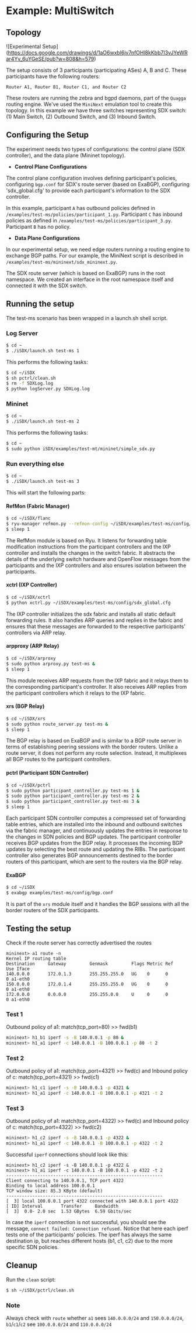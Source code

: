 
# Example: MultiSwitch

## Topology

![Experimental Setup]
(https://docs.google.com/drawings/d/1aO6wxbl6jv7nfOHl8kKbb7I3vJYeWRar4Yv_6uYGeSE/pub?w=808&h=579)

The setup consists of 3 participants (participating ASes) A, B and C. These participants have the following routers:

`Router A1, Router B1, Router C1, and Router C2`

These routers are running the zebra and bgpd daemons, part of the `Quagga` routing engine. We've used the `MiniNext` emulation tool to create this topology. In this example we have three switches representing SDX switch: (1) Main Switch, (2) Outbound Switch, and (3) Inbound Switch. 

## Configuring the Setup

The experiment needs two types of configurations: the control plane (SDX controller), and the data plane (Mininet topology). 

* **Control Plane Configurations**

The control plane configuration involves defining participant's policies, configuring `bgp.conf` for SDX's route server (based on ExaBGP), configuring 'sdx_global.cfg' to provide each participant's information to the SDX controller. 

In this example, participant `A` has outbound policies defined in `/examples/test-ms/policies/participant_1.py`. Participant `C` has inbound policies as defined in `/examples/test-ms/policies/participant_3.py`. Participant `B` has no policy.


* **Data Plane Configurations**

In our experimental setup, we need edge routers running a routing engine to exchange BGP paths. 
For our example, the MiniNext script is described in `/examples/test-ms/mininext/sdx_mininext.py`.

The SDX route server (which is based on ExaBGP) runs in the root namespace. We created an interface in the root namespace itself and connected it with the SDX switch. 

## Running the setup
The test-ms scenario has been wrapped in a launch.sh shell script.

### Log Server
```bash
$ cd ~
$ ./iSDX/launch.sh test-ms 1
```

This performs the following tasks:

```bash
$ cd ~/iSDX
$ sh pctrl/clean.sh
$ rm -f SDXLog.log
$ python logServer.py SDXLog.log
```

### Mininet
```bash
$ cd ~
$ ./iSDX/launch.sh test-ms 2
```

This performs the following tasks:

```bash
$ cd ~
$ sudo python iSDX/examples/test-mt/mininet/simple_sdx.py
```

### Run everything else
```bash
$ cd ~
$ ./iSDX/launch.sh test-ms 3
```

This will start the following parts:

#### RefMon (Fabric Manager)
```bash
$ cd ~/iSDX/flanc
$ ryu-manager refmon.py --refmon-config ~/iSDX/examples/test-ms/config/sdx_global.cfg &
$ sleep 1
```

The RefMon module is based on Ryu. It listens for forwarding table modification instructions from the participant controllers and the IXP controller and installs the changes in the switch fabric. It abstracts the details of the underlying switch hardware and OpenFlow messages from the participants and the IXP controllers and also ensures isolation between the participants.

#### xctrl (IXP Controller)
```bash
$ cd ~/iSDX/xctrl
$ python xctrl.py ~/iSDX/examples/test-ms/config/sdx_global.cfg
```

The IXP controller initializes the sdx fabric and installs all static default forwarding rules. It also handles ARP queries and replies in the fabric and ensures that these messages are forwarded to the respective participants’ controllers via ARP relay.

#### arpproxy (ARP Relay)
```bash
$ cd ~/iSDX/arproxy
$ sudo python arproxy.py test-ms &
$ sleep 1
```

This module receives ARP requests from the IXP fabric and it relays them to the corresponding participant's controller. It also receives ARP replies from the participant controllers which it relays to the IXP fabric. 

#### xrs (BGP Relay)
```bash
$ cd ~/iSDX/xrs
$ sudo python route_server.py test-ms &
$ sleep 1
```

The BGP relay is based on ExaBGP and is similar to a BGP route server in terms of establishing peering sessions with the border routers. Unlike a route server, it does not perform any route selection. Instead, it multiplexes all BGP routes to the participant controllers.

#### pctrl (Participant SDN Controller)
```bash
$ cd ~/iSDX/pctrl
$ sudo python participant_controller.py test-ms 1 &
$ sudo python participant_controller.py test-ms 2 &
$ sudo python participant_controller.py test-ms 3 &
$ sleep 1
```

Each participant SDN controller computes a compressed set of forwarding table entries, which are installed into the inbound and outbound switches via the fabric manager, and continuously updates the entries in response to the changes in SDN policies and BGP updates. The participant controller receives BGP updates from the BGP relay. It processes the incoming BGP updates by selecting the best route and updating the RIBs. The participant controller also generates BGP announcements destined to the border routers of this participant, which are sent to the routers via the BGP relay.

#### ExaBGP
```bash
$ cd ~/iSDX
$ exabgp examples/test-ms/config/bgp.conf
```

It is part of the `xrs` module itself and it handles the BGP sessions with all the border routers of the SDX participants.

## Testing the setup

Check if the route server has correctly advertised the routes  

    mininext> a1 route -n  
    Kernel IP routing table  
    Destination     Gateway         Genmask         Flags Metric Ref    Use Iface  
    140.0.0.0       172.0.1.3       255.255.255.0   UG    0      0        0 a1-eth0  
    150.0.0.0       172.0.1.4       255.255.255.0   UG    0      0        0 a1-eth0  
    172.0.0.0       0.0.0.0         255.255.0.0     U     0      0        0 a1-eth0  

### Test 1

Outbound policy of a1: match(tcp_port=80) >> fwd(b1)

```bash
mininext> h1_b1 iperf -s -B 140.0.0.1 -p 80 &  
mininext> h1_a1 iperf -c 140.0.0.1 -B 100.0.0.1 -p 80 -t 2
```

### Test 2

Outbound policy of a1: match(tcp_port=4321) >> fwd(c)
and Inbound policy of c: match(tcp_port=4321) >> fwd(c1)

```bash
mininext> h1_c1 iperf -s -B 140.0.0.1 -p 4321 &
mininext> h1_a1 iperf -c 140.0.0.1 -B 100.0.0.1 -p 4321 -t 2  
```

### Test 3 

Outbound policy of a1: match(tcp_port=4322) >> fwd(c)
and Inbound policy of c: match(tcp_port=4322) >> fwd(c2)

```bash
mininext> h1_c2 iperf -s -B 140.0.0.1 -p 4322 &  
mininext> h1_a1 iperf -c 140.0.0.1 -B 100.0.0.1 -p 4322 -t 2  
```

Successful `iperf` connections should look like this:  

    mininext> h1_c2 iperf -s -B 140.0.0.1 -p 4322 &  
    mininext> h1_a1 iperf -c 140.0.0.1 -B 100.0.0.1 -p 4322 -t 2  
    ------------------------------------------------------------  
    Client connecting to 140.0.0.1, TCP port 4322  
    Binding to local address 100.0.0.1  
    TCP window size: 85.3 KByte (default)  
    ------------------------------------------------------------  
    [  3] local 100.0.0.1 port 4322 connected with 140.0.0.1 port 4322  
    [ ID] Interval       Transfer     Bandwidth  
    [  3]  0.0- 2.0 sec  1.53 GBytes  6.59 Gbits/sec  

In case the `iperf` connection is not successful, you should see the message, `connect failed: Connection refused.`
Notice that here each iperf tests one of the participants' policies. The iperf has always the same destination ip, but reaches different hosts (b1, c1, c2) due to the more specific SDN policies.

## Cleanup
Run the `clean` script:
```bash
$ sh ~/iSDX/pctrl/clean.sh
```

### Note
Always check with ```route``` whether ```a1``` sees ```140.0.0.0/24``` and ```150.0.0.0/24```, ```b1```/```c1```/```c2``` see ```100.0.0.0/24``` and ```110.0.0.0/24```
